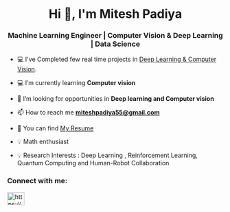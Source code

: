 <h1 align="center">Hi 👋, I'm Mitesh Padiya</h1>
<h3 align="center">Machine Learning Engineer | Computer Vision & Deep Learning | Data Science</h3>

-  💻 I've Completed few real time projects in [Deep Learning & Computer Vision](https://github.com/mitesh55/Deep_Learning_projects).

- 💻 I’m currently learning **Computer vision**

- 🤝 I’m looking for opportunities in **Deep learning and Computer vision**

- 📫 How to reach me **miteshpadiya55@gmail.com**

- 📄 You can find [My Resume](https://drive.google.com/file/d/1cLOtyTJynxxw_qVVI6KLXeTNioH-WZ__/view?usp=sharing)

- 💡 Math enthusiast 

- 💡 Research Interests : Deep Learning , Reinforcement Learning, Quantum Computing and Human-Robot Collaboration


<h3 align="left">Connect with me:</h3>
<p align="left">
<a href="https://www.linkedin.com/in/mitesh-padiya-605ab61b9/" target="blank"><img align="center" src="https://www.vectorlogo.zone/logos/linkedin/linkedin-tile.svg" alt="https://www.linkedin.com/in/mitesh-padiya-605ab61b9/" height="30" width="40" /></a>


<!--
**mitesh55/mitesh55** is a ✨ _special_ ✨ repository because its `README.md` (this file) appears on your GitHub profile.

Here are some ideas to get you started:

- 🔭 I’m currently working on ...
- 🌱 I’m currently learning ...
- 👯 I’m looking to collaborate on ...
- 🤔 I’m looking for help with ...
- 💬 Ask me about ...
- 📫 How to reach me: ...
- 😄 Pronouns: ...
- ⚡ Fun fact: ...
-->
